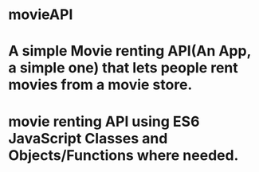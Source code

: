# movieAPI
# A simple Movie renting API(An App, a simple one) that lets people rent movies from a movie store. 
# movie renting API using ES6 JavaScript Classes and Objects/Functions where needed.
